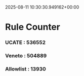 2025-08-11 10:30:30.949162+00:00
# Rule Counter 
 ### UCATE : 536552

 ### Veneto : 504889

 ### Allowlist : 13930
